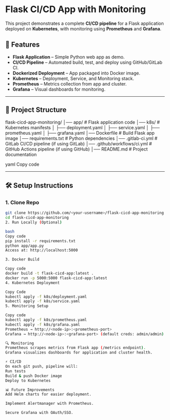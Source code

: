 # Flask CI/CD App with Monitoring

This project demonstrates a complete **CI/CD pipeline** for a Flask application deployed on **Kubernetes**, with monitoring using **Prometheus** and **Grafana**.

## 🚀 Features
- **Flask Application** – Simple Python web app as demo.
- **CI/CD Pipeline** – Automated build, test, and deploy using GitHub/GitLab CI.
- **Dockerized Deployment** – App packaged into Docker image.
- **Kubernetes** – Deployment, Service, and Monitoring stack.
- **Prometheus** – Metrics collection from app and cluster.
- **Grafana** – Visual dashboards for monitoring.

---

## 📂 Project Structure
flask-cicd-app-monitoring/
│── app/ # Flask application code
│── k8s/ # Kubernetes manifests
│ ├── deployment.yaml
│ ├── service.yaml
│ ├── prometheus.yaml
│ ├── grafana.yaml
│── Dockerfile # Build Flask app image
│── requirements.txt # Python dependencies
│── .gitlab-ci.yml # GitLab CI/CD pipeline (if using GitLab)
│── .github/workflows/ci.yml # GitHub Actions pipeline (if using GitHub)
│── README.md # Project documentation

yaml
Copy code

---

## 🛠️ Setup Instructions

### 1. Clone Repo

```bash
git clone https://github.com/<your-username>/flask-cicd-app-monitoring.git
cd flask-cicd-app-monitoring
2. Run Locally (Optional)

bash
Copy code
pip install -r requirements.txt
python app/app.py
Access at: http://localhost:5000

3. Docker Build

Copy code
docker build -t flask-cicd-app:latest .
docker run -p 5000:5000 flask-cicd-app:latest
4. Kubernetes Deployment

Copy Code
kubectl apply -f k8s/deployment.yaml
kubectl apply -f k8s/service.yaml
5. Monitoring Setup

Copy code
kubectl apply -f k8s/prometheus.yaml
kubectl apply -f k8s/grafana.yaml
Prometheus → http://<node-ip>:<prometheus-port>
Grafana → http://<node-ip>:<grafana-port> (default creds: admin/admin)

🔍 Monitoring
Prometheus scrapes metrics from Flask app (/metrics endpoint).
Grafana visualizes dashboards for application and cluster health.

⚡ CI/CD
On each git push, pipeline will:
Run tests
Build & push Docker image
Deploy to Kubernetes

📊 Future Improvements
Add Helm charts for easier deployment.

Implement Alertmanager with Prometheus.

Secure Grafana with OAuth/SSO.
